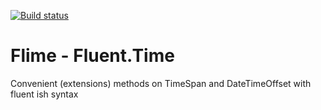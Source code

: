 [![Build status](https://ci.appveyor.com/api/projects/status/nuxp4l0gv76joq3d/branch/master?svg=true)](https://ci.appveyor.com/project/loctanvo/flime/branch/master)

Flime - Fluent.Time
===========

Convenient (extensions) methods on TimeSpan and DateTimeOffset with fluent ish syntax
